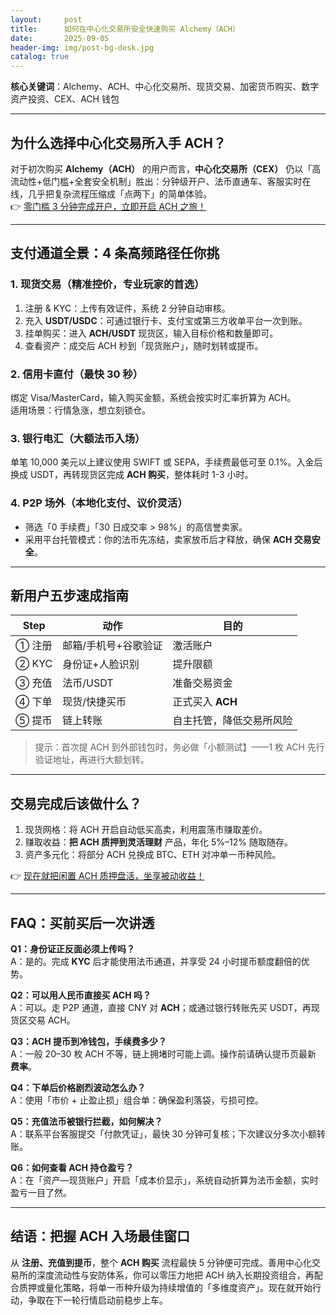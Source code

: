 ```yaml
---
layout:     post
title:      如何在中心化交易所安全快速购买 Alchemy（ACH）
date:       2025-09-05
header-img: img/post-bg-desk.jpg
catalog: true
---
```


**核心关键词**：Alchemy、ACH、中心化交易所、现货交易、加密货币购买、数字资产投资、CEX、ACH 钱包

---

## 为什么选择中心化交易所入手 ACH？
对于初次购买 **Alchemy（ACH）** 的用户而言，**中心化交易所（CEX）** 仍以「高流动性+低门槛+全套安全机制」胜出：分钟级开户、法币直通车、客服实时在线，几乎把复杂流程压缩成「点两下」的简单体验。  
👉 [零门槛 3 分钟完成开户，立即开启 ACH 之旅！](https://okxdog.com/)

---

## 支付通道全景：4 条高频路径任你挑

### 1. 现货交易（精准控价，专业玩家的首选）
1. 注册 & KYC：上传有效证件，系统 2 分钟自动审核。  
2. 充入 **USDT/USDC**：可通过银行卡、支付宝或第三方收单平台一次到账。  
3. 挂单购买：进入 **ACH/USDT** 现货区，输入目标价格和数量即可。  
4. 查看资产：成交后 ACH 秒到「现货账户」，随时划转或提币。

### 2. 信用卡直付（最快 30 秒）
绑定 Visa/MasterCard，输入购买金额，系统会按实时汇率折算为 ACH。  
适用场景：行情急涨，想立刻锁仓。  

### 3. 银行电汇（大额法币入场）
单笔 10,000 美元以上建议使用 SWIFT 或 SEPA，手续费最低可至 0.1%。入金后换成 USDT，再转现货区完成 **ACH 购买**，整体耗时 1-3 小时。

### 4. P2P 场外（本地化支付、议价灵活）
- 筛选「0 手续费」「30 日成交率 > 98%」的高信誉卖家。  
- 采用平台托管模式：你的法币先冻结，卖家放币后才释放，确保 **ACH 交易安全**。  

---

## 新用户五步速成指南

| Step | 动作 | 目的 |
|------|------|------|
| ① 注册 | 邮箱/手机号+谷歌验证 | 激活账户 |
| ② KYC | 身份证+人脸识别 | 提升限额 |
| ③ 充值 | 法币/USDT | 准备交易资金 |
| ④ 下单 | 现货/快捷买币 | 正式买入 **ACH** |
| ⑤ 提币 | 链上转账 | 自主托管，降低交易所风险 |

> 提示：首次提 ACH 到外部钱包时，务必做「小额测试】——1 枚 ACH 先行验证地址，再进行大额划转。

---

## 交易完成后该做什么？

1. 现货网格：将 ACH 开启自动低买高卖，利用震荡市赚取差价。  
2. 赚取收益：**把 ACH 质押到灵活理财** 产品，年化 5%–12% 随取随存。  
3. 资产多元化：将部分 ACH 兑换成 BTC、ETH 对冲单一币种风险。  

👉 [现在就把闲置 ACH 质押盘活，坐享被动收益！](https://okxdog.com/)

---

## FAQ：买前买后一次讲透

**Q1：身份证正反面必须上传吗？**  
A：是的。完成 **KYC** 后才能使用法币通道，并享受 24 小时提币额度翻倍的优势。

**Q2：可以用人民币直接买 ACH 吗？**  
A：可以。走 P2P 通道，直接 CNY 对 **ACH**；或通过银行转账先买 USDT，再现货区交易 ACH。

**Q3：ACH 提币到冷钱包，手续费多少？**  
A：一般 20–30 枚 ACH 不等，链上拥堵时可能上调。操作前请确认提币页最新 **费率**。

**Q4：下单后价格剧烈波动怎么办？**  
A：使用「市价 + 止盈止损」组合单：确保盈利落袋，亏损可控。

**Q5：充值法币被银行拦截，如何解决？**  
A：联系平台客服提交「付款凭证」，最快 30 分钟可复核；下次建议分多次小额转账。

**Q6：如何查看 **ACH** 持仓盈亏？**  
A：在「资产—现货账户」开启「成本价显示」，系统自动折算为法币金额，实时盈亏一目了然。

---

## 结语：把握 ACH 入场最佳窗口

从 **注册、充值到提币**，整个 **ACH 购买** 流程最快 5 分钟便可完成。善用中心化交易所的深度流动性与安防体系，你可以零压力地把 ACH 纳入长期投资组合，再配合质押或量化策略，将单一币种升级为持续增值的「多维度资产」。现在就开始行动，争取在下一轮行情启动前稳步上车。